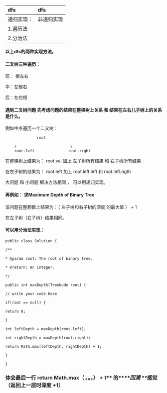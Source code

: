 | dfs | dfs |
| :--- | :--- |
| 递归实现： | 非递归实现 |
| 1.遍历法 |  |
| 2.分治法 |  |

**以上dfs的两种实现方法。**

#### 

#### 二叉树三种遍历：

前： 根左右

中：左根右

后：左右根

#### **遇到二叉树问题 先考虑问题的结果在整棵树上关系 和 结果在左右儿子树上的关系是什么。**

例如中序遍历一个二叉树：

```
              root

    /                        \
    root.left               root.right
```

在整棵树上结果为： root.val  加上 左子树所有结果 和 右子树所有结果

在左子树的结果为：   root.left 加上 root.left.left 和 root.left.rigth

大问题 和 小问题 解决方法相同 ， 可以用递归实现。

#### 再例如： **求Maximum Depth of Binary Tree**

该问题在整颗数上结果为：（ 左子树和右子树的深度 的最大值 ） + 1

在左子树（右子树）结果相同。

#### 可以用**分治法**实现：

`public class Solution {`

`/**`

`* @param root: The root of binary tree.`

`* @return: An integer.`

`*/`

`public int maxDepth(TreeNode root) {`

`// write your code here`

`if(root == null) {`

`return 0;`

`}`

`int leftDepth = maxDepth(root.left);`

`int rightDepth = maxDepth(root.right);`

`return Math.max(leftDepth, rightDepth) + 1;`

`}`

`}`

### 体会最后一行 return Math.max（ 。。。）  _**+  1**_** 的**_**回溯 **_**感觉（返回上一层时深度 +1）**



